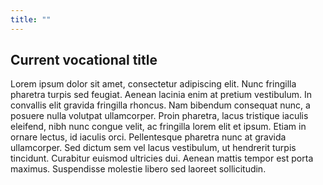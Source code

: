 ```yaml
---
title: ""
---
```


## Current vocational title

Lorem ipsum dolor sit amet, consectetur adipiscing elit. Nunc fringilla pharetra turpis sed feugiat. Aenean lacinia enim at pretium vestibulum. In convallis elit gravida fringilla rhoncus. Nam bibendum consequat nunc, a posuere nulla volutpat ullamcorper. Proin pharetra, lacus tristique iaculis eleifend, nibh nunc congue velit, ac fringilla lorem elit et ipsum. Etiam in ornare lectus, id iaculis orci. Pellentesque pharetra nunc at gravida ullamcorper. Sed dictum sem vel lacus vestibulum, ut hendrerit turpis tincidunt. Curabitur euismod ultricies dui. Aenean mattis tempor est porta maximus. Suspendisse molestie libero sed laoreet sollicitudin.
